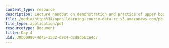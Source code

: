 ```yaml
---
content_type: resource
description: Lecture handout on demonstration and practice of upper body lifts.
file: /media/https%3A/open-learning-course-data-rc.s3.amazonaws.com/pe-720-weight-training-spring-2006/30b609904d451532d9c4dcd8d60ce4c7_day4.pdf
file_type: application/pdf
resourcetype: Document
title: Day 4
uid: 30b60990-4d45-1532-d9c4-dcd8d60ce4c7
---
```

